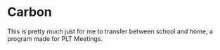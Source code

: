 # Carbon
This is pretty much just for me to transfer between school and home, a program made for PLT Meetings.
